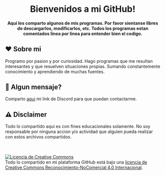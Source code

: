<h1 align="center">
  Bienvenidos a mi GitHub!
</h1>

<h4 align="center">
  Aqui les comparto algunos de mis programas. Por favor sientanse libres de descargarlos, modificarlos, etc.
  Todos los programas estan comentados linea por linea para entender bien el codigo.
</h4>

## ❤️ Sobre mi
Programo por pasion y por curiosidad. Hago programas que me resultan interesantes y que resuelven situaciones propias.
Sumando constantemente conocimiento y aprendiendo de muchas fuentes.

## 💌 Algun mensaje?
Comparto [aqui](https://discordapp.com/users/NicoAlma#7687) mi link de Discord para que puedan contactarme.


## ⚠️ Disclaimer
Todo lo compartido aqui es con fines educacionales solamente. No soy responsable por ninguna accion y/o actividad que alguien pueda realizar con estos archivos compartidos.
<br>
<br>
<br>

<a rel="license" href="http://creativecommons.org/licenses/by-nc/4.0/"><img alt="Licencia de Creative Commons" style="border-width:0" src="https://i.creativecommons.org/l/by-nc/4.0/88x31.png" /></a><br />Todo lo compartido en mi plataforma GitHub está bajo una <a rel="license" href="http://creativecommons.org/licenses/by-nc/4.0/">licencia de Creative Commons Reconocimiento-NoComercial 4.0 Internacional</a>.